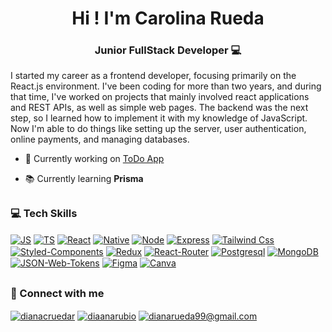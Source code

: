 <h1 align="center">Hi ! I'm Carolina Rueda</h1>
<h3 align="center">Junior FullStack Developer 💻 </h3>

I started my career as a frontend developer, focusing primarily on the React.js environment. I've been coding for more than two years, and during that time, I've worked on projects that mainly involved react applications and REST APIs, as well as simple web pages. The backend was the next step, so I learned how to implement it with my knowledge of JavaScript. Now I'm able to do things like setting up the server, user authentication, online payments, and managing databases.

- 📂  Currently working on [ToDo App](https://github.com/CarolinaRueda/ToDoApp)

- 📚 Currently learning **Prisma**

##

<h3 align="left">💻 Tech Skills</h3>
<p align='left'>
<a href="https://developer.mozilla.org/en-US/docs/Web/JavaScript" target="blank"><img align="center" src="https://img.shields.io/badge/JavaScript-F7DF1E?style=for-the-badge&logo=javascript&logoColor=black" alt="JS"/></a>
<a href="https://www.typescriptlang.org/" target="blank"><img align="center" src="https://img.shields.io/badge/TypeScript-007ACC?style=for-the-badge&logo=typescript&logoColor=white" alt="TS"/></a>
<a href="https://developer.mozilla.org/en-US/docs/Learn/Tools_and_testing/Client-side_JavaScript_frameworks/React_getting_started" target="blank"><img align="center" src="https://img.shields.io/badge/React-20232A?style=for-the-badge&logo=react&logoColor=61DAFB" alt="React"/></a>
<a href="https://reactnative.dev/" target="blank"><img align="center" src="https://img.shields.io/badge/React_Native-20232A?style=for-the-badge&logo=react&logoColor=61DAFB" alt="Native"/></a>
<a href="https://nodejs.org/en" target="blank"><img align="center" src="https://img.shields.io/badge/Node.js-43853D?style=for-the-badge&logo=node.js&logoColor=white" alt="Node"/></a>
<a href="https://expressjs.com/" target="blank"><img align="center" src="https://img.shields.io/badge/Express.js-404D59?style=for-the-badge" alt="Express"/></a>
<a href="https://tailwindcss.com/" target="blank"><img align="center" src="https://img.shields.io/badge/Tailwind_CSS-38B2AC?style=for-the-badge&logo=tailwind-css&logoColor=white" alt="Tailwind Css"/></a>
<a href="https://styled-components.com/" target="blank"><img align="center" src="https://img.shields.io/badge/styled--components-DB7093?style=for-the-badge&logo=styled-components&logoColor=white" alt="Styled-Components"/></a>
<a href="https://react-redux.js.org/" target="blank"><img align="center" src="https://img.shields.io/badge/Redux-593D88?style=for-the-badge&logo=redux&logoColor=white" alt="Redux"/></a>
<a href="https://reactrouter.com/en/main" target="blank"><img align="center" src="https://img.shields.io/badge/React_Router-CA4245?style=for-the-badge&logo=react-router&logoColor=white" alt="React-Router"/></a>
<a href="https://www.postgresql.org/" target="blank"><img align="center" src="https://img.shields.io/badge/PostgreSQL-316192?style=for-the-badge&logo=postgresql&logoColor=white" alt="Postgresql"/></a>
<a href="https://www.mongodb.com/" target="blank"><img align="center" src="https://img.shields.io/badge/MongoDB-4EA94B?style=for-the-badge&logo=mongodb&logoColor=white" alt="MongoDB"/></a>
<a href="https://jwt.io/" target="blank"><img align="center" src="https://img.shields.io/badge/json%20web%20tokens-323330?style=for-the-badge&logo=json-web-tokens&logoColor=pink" alt="JSON-Web-Tokens"/></a>
<a href="https://www.figma.com/" target="blank"><img align="center" src="https://img.shields.io/badge/Figma-F24E1E?style=for-the-badge&logo=figma&logoColor=white" alt="Figma"/></a>
<a href="https://www.canva.com/" target="blank"><img align="center" src="https://img.shields.io/badge/Canva-%2300C4CC.svg?&style=for-the-badge&logo=Canva&logoColor=white" alt="Canva"/></a>
</p>

##

<h3 align="left">📱 Connect with me</h3>
<p align="left">
<a href="https://linkedin.com/in/dianacruedar" target="blank"><img align="center" src="https://img.shields.io/badge/LinkedIn-0077B5?style=for-the-badge&logo=linkedin&logoColor=white" alt="dianacruedar"/></a>
<a href="https://instagram.com/diaanarubio" target="blank"><img align="center" src="https://img.shields.io/badge/Instagram-E4405F?style=for-the-badge&logo=instagram&logoColor=white" alt="diaanarubio"/></a>
<a href='email:dianarueda99@gmail.com'><img align="center" src='https://img.shields.io/badge/Gmail-D14836?style=for-the-badge&logo=gmail&logoColor=white' target='_blank' alt='dianarueda99@gmail.com' /></a>  
</p>
